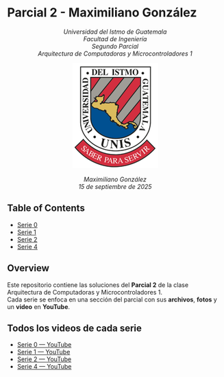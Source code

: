 # Parcial 2 - Maximiliano González

<p align="center">
  <em>Universidad del Istmo de Guatemala</em><br>
  <em>Facultad de Ingeniería</em><br>
  <em>Segundo Parcial</em><br>
  <em>Arquitectura de Computadoras y Microcontroladores 1</em>
</p>

<div align="center">
  <img src="Fotos Main/Logo_UNIS.png" alt="Logo UNIS" width="200"/>
</div>

<p align="center">
  <em>Maximiliano González</em><br>
  <em>15 de septiembre de 2025</em>
</p>

## Table of Contents
- [Serie 0](./Serie%200/README.md)
- [Serie 1](./Serie%201/README.md)
- [Serie 2](./Serie%202/README.md)
- [Serie 4](./Serie%204/README.md)

## Overview
Este repositorio contiene las soluciones del **Parcial 2** de la clase Arquitectura de Computadoras y Microcontroladores 1.  
Cada serie se enfoca en una sección del parcial con sus **archivos**, **fotos** y un **video** en **YouTube**.

## Todos los videos de cada serie
- [Serie 0 — YouTube](https://youtu.be/4zIyIRiycw0)
- [Serie 1 — YouTube](https://youtu.be/YzNHJhpQjZI)
- [Serie 2 — YouTube](https://youtu.be/cjtGvaAZd4Q)
- [Serie 4 — YouTube](https://youtu.be/BHaK8zbrU10)

